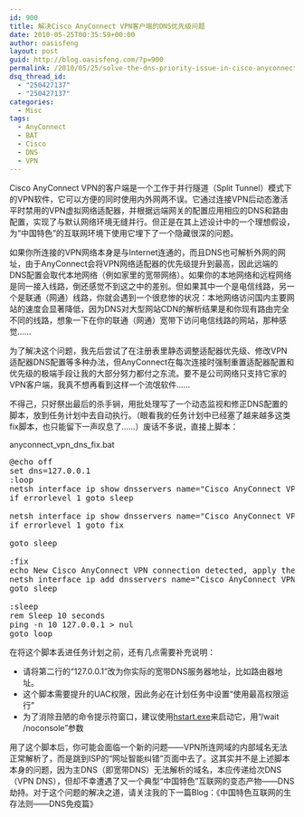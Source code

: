 ```yaml
---
id: 900
title: 解决Cisco AnyConnect VPN客户端的DNS优先级问题
date: 2010-05-25T00:35:59+00:00
author: oasisfeng
layout: post
guid: http://blog.oasisfeng.com/?p=900
permalink: /2010/05/25/solve-the-dns-priority-issue-in-cisco-anyconnect-vpn-client/
dsq_thread_id:
  - "250427137"
  - "250427137"
categories:
  - Misc
tags:
  - AnyConnect
  - BAT
  - Cisco
  - DNS
  - VPN
---
```

Cisco AnyConnect VPN的客户端是一个工作于并行隧道（Split Tunnel）模式下的VPN软件，它可以方便的同时使用内外网两不误。它通过连接VPN后动态激活平时禁用的VPN虚拟网络适配器，并根据远端网关的配置应用相应的DNS和路由配置，实现了与默认网络环境无缝并行。但正是在其上述设计中的一个理想假设，为“中国特色”的互联网环境下使用它埋下了一个隐藏很深的问题。

如果你所连接的VPN网络本身是与Internet连通的，而且DNS也可解析外网的网址，由于AnyConnect会将VPN网络适配器的优先级提升到最高，因此远端的DNS配置会取代本地网络（例如家里的宽带网络）。如果你的本地网络和远程网络是同一接入线路，倒还感觉不到这之中的差别。但如果其中一个是电信线路，另一个是联通（网通）线路，你就会遇到一个很悲惨的状况：本地网络访问国内主要网站的速度会显著降低，因为DNS对大型网站CDN的解析结果是和你现有路由完全不同的线路，想象一下在你的联通（网通）宽带下访问电信线路的网站，那种感觉……

<!--more-->为了解决这个问题，我先后尝试了在注册表里静态调整适配器优先级、修改VPN适配器DNS配置等多种办法，但AnyConnect在每次连接时强制重置适配器配置和优先级的极端手段让我的大部分努力都付之东流。要不是公司网络只支持它家的VPN客户端，我真不想再看到这样一个流氓软件……

不得己，只好祭出最后的杀手锏，用批处理写了一个动态监视和修正DNS配置的脚本，放到任务计划中去自动执行。（眼看我的任务计划中已经塞了越来越多这类fix脚本，也只能留下一声叹息了……）废话不多说，直接上脚本：

anyconnect\_vpn\_dns_fix.bat

<pre>@echo off
set dns=127.0.0.1
:loop
netsh interface ip show dnsservers name="Cisco AnyConnect VPN Client Connection" | find "Cisco" &gt; nul
if errorlevel 1 goto sleep

netsh interface ip show dnsservers name="Cisco AnyConnect VPN Client Connection" | find "%dns%" &gt; nul
if errorlevel 1 goto fix

goto sleep

:fix
echo New Cisco AnyConnect VPN connection detected, apply the DNS fix...
netsh interface ip add dnsservers name="Cisco AnyConnect VPN Client Connection" address=%dns% index=1 validate=yes
goto sleep

:sleep
rem Sleep 10 seconds
ping -n 10 127.0.0.1 &gt; nul
goto loop</pre>

在将这个脚本丢进任务计划之前，还有几点需要补充说明：

  * 请将第二行的“127.0.0.1”改为你实际的宽带DNS服务器地址，比如路由器地址。
  * 这个脚本需要提升的UAC权限，因此务必在计划任务中设置“使用最高权限运行”
  * 为了消除丑陋的命令提示符窗口，建议使用[hstart.exe](http://www.ntwind.com/software/utilities/hstart.html)来启动它，用“/wait /noconsole”参数

用了这个脚本后，你可能会面临一个新的问题——VPN所连网域的内部域名无法正常解析了，而是跳到ISP的“网址智能纠错”页面中去了。这其实并不是上述脚本本身的问题，因为主DNS（即宽带DNS）无法解析的域名，本应传递给次DNS（VPN DNS），但却不幸遭遇了又一个典型“中国特色”互联网的变态产物——DNS劫持。对于这个问题的解决之道，请关注我的下一篇Blog：《中国特色互联网的生存法则——DNS免疫篇》